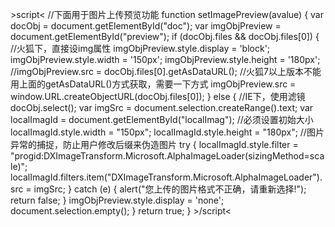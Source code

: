 &gt;script&lt;
	//下面用于图片上传预览功能
function setImagePreview(avalue) {
	var docObj = document.getElementById("doc");
	var imgObjPreview = document.getElementById("preview");
	if (docObj.files && docObj.files[0]) {
		//火狐下，直接设img属性
		imgObjPreview.style.display = 'block';
		imgObjPreview.style.width = '150px';
		imgObjPreview.style.height = '180px';
		//imgObjPreview.src = docObj.files[0].getAsDataURL();
		//火狐7以上版本不能用上面的getAsDataURL()方式获取，需要一下方式
		imgObjPreview.src = window.URL.createObjectURL(docObj.files[0]);
	} else {
		//IE下，使用滤镜
		docObj.select();
		var imgSrc = document.selection.createRange().text;
		var localImagId = document.getElementById("localImag");
		//必须设置初始大小
		localImagId.style.width = "150px";
		localImagId.style.height = "180px";
		//图片异常的捕捉，防止用户修改后缀来伪造图片
		try {
			localImagId.style.filter = "progid:DXImageTransform.Microsoft.AlphaImageLoader(sizingMethod=scale)";
			localImagId.filters.item("DXImageTransform.Microsoft.AlphaImageLoader").src = imgSrc;
		} catch (e) {
			alert("您上传的图片格式不正确，请重新选择!");
			return false;
		}
		imgObjPreview.style.display = 'none';
		document.selection.empty();
	}
	return true;
}
&gt;/script&lt;
